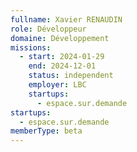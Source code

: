```yaml
---
fullname: Xavier RENAUDIN
role: Développeur
domaine: Développement
missions:
  - start: 2024-01-29
    end: 2024-12-01
    status: independent
    employer: LBC
    startups:
      - espace.sur.demande
startups:
  - espace.sur.demande
memberType: beta
---
```

